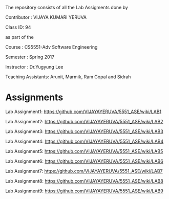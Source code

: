 The repository consists of all the Lab Assigments done by

Contributor : VIJAYA KUMARI YERUVA

Class ID: 94

as part of the

Course : CS5551-Adv Software Engineering

Semester : Spring 2017

Instructor : Dr.Yugyung Lee

Teaching Assistants: Arunit, Marmik, Ram Gopal and Sidrah


# Assignments

Lab Assignment1: https://github.com/VIJAYAYERUVA/5551_ASE/wiki/LAB1

Lab Assignment2: https://github.com/VIJAYAYERUVA/5551_ASE/wiki/LAB2

Lab Assignment3: https://github.com/VIJAYAYERUVA/5551_ASE/wiki/LAB3

Lab Assignment4: https://github.com/VIJAYAYERUVA/5551_ASE/wiki/LAB4

Lab Assignment5: https://github.com/VIJAYAYERUVA/5551_ASE/wiki/LAB5

Lab Assignment6: https://github.com/VIJAYAYERUVA/5551_ASE/wiki/LAB6

Lab Assignment7: https://github.com/VIJAYAYERUVA/5551_ASE/wiki/LAB7

Lab Assignment8: https://github.com/VIJAYAYERUVA/5551_ASE/wiki/LAB8

Lab Assignment9: https://github.com/VIJAYAYERUVA/5551_ASE/wiki/LAB9
